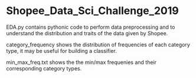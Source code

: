 # Shopee_Data_Sci_Challenge_2019

EDA.py contains pythonic code to perform data preprocessing and to understand the distribution and traits of the data given by Shopee.

category_frequency shows the distribution of frequencies of each category type, it may be useful for building a classifier.

min_max_freq.txt shows the the min/max frequenies and their corresponding category types.

